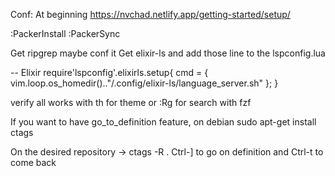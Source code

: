Conf:
At beginning https://nvchad.netlify.app/getting-started/setup/

:PackerInstall
:PackerSync

Get ripgrep maybe conf it
Get elixir-ls and add those line to the lspconfig.lua

-- Elixir
require'lspconfig'.elixirls.setup{
  cmd = { vim.loop.os_homedir().."/.config/elixir-ls/language_server.sh" };
}

verify all works with <space> th for theme or :Rg <anything> for search with fzf
  
If you want to have go_to_definition feature, on debian
sudo apt-get install ctags

On the desired repository -> ctags -R .
Ctrl-] to go on definition and Ctrl-t to come back

